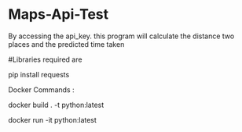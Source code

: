 # Maps-Api-Test

By accessing the api_key. this program will calculate the distance two places and the predicted time taken

#Libraries required are 

pip install requests

Docker Commands :

docker build . -t python:latest

 docker run -it python:latest
